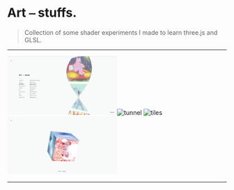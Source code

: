 # Art ⎯ stuffs.

> Collection of some shader experiments I made to learn three.js and GLSL.

---

<!-- Images -->

<img src="./static/readme/spiral.png" alt="spiral" width="50%"><img src="./static/readme/tunnel.png" alt="tunnel" width="50%">
<img src="./static/readme/tiles.png" alt="tiles" width="50%"><img src="./static/readme/cube.png" alt="cube" width="50%">

---
